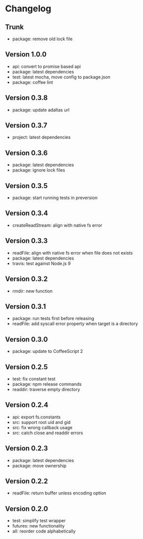
# Changelog

## Trunk

- package: remove old lock file

## Version 1.0.0

- api: convert to promise based api
- package: latest dependencies
- test: latest mocha, move config to package.json
- package: coffee lint

## Version 0.3.8

- package: update adaltas url

## Version 0.3.7

- project: latest dependencies

## Version 0.3.6

- package: latest dependencies
- package: ignore lock files

## Version 0.3.5

- package: start running tests in preversion

## Version 0.3.4

- createReadStream: align with native fs error

## Version 0.3.3

- readFile: align with native fs error when file does not exists
- package: latest dependencies
- travis: test against Node.js 9

## Version 0.3.2

- rmdir: new function

## Version 0.3.1

- package: run tests first before releasing
- readFile: add syscall error property when target is a directory

## Version 0.3.0

- package: update to CoffeeScript 2

## Version 0.2.5

- test: fix constant test
- package: npm release commands
- readdir: traverse empty directory

## Version 0.2.4

- api: export fs.constants
- src: support root uid and gid
- src: fix wrong callback usage
- src: catch close and readdir errors

## Version 0.2.3

- package: latest dependencies
- package: move ownership

## Version 0.2.2

- readFile: return buffer unless encoding option

## Version 0.2.0

- test: simplify test wrapper
- futures: new functionality
- all: reorder code alphabetically
